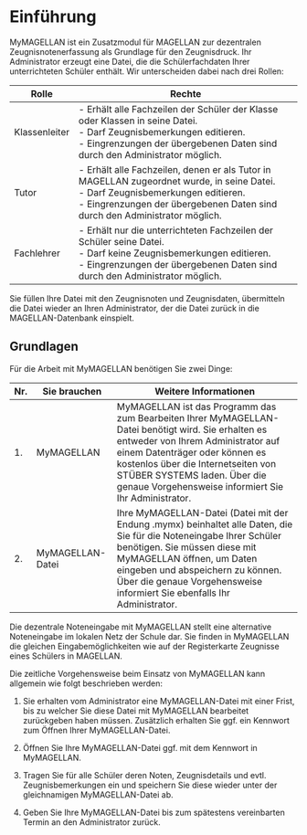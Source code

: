 # Einführung

MyMAGELLAN ist ein Zusatzmodul für MAGELLAN zur dezentralen Zeugnisnotenerfassung als Grundlage für den Zeugnisdruck.
Ihr Administrator erzeugt eine Datei, die die Schülerfachdaten Ihrer unterrichteten Schüler enthält. Wir unterscheiden dabei nach drei Rollen:

Rolle|Rechte
--|--
Klassenleiter|- Erhält alle Fachzeilen der Schüler der Klasse oder Klassen in seine Datei.<br>- Darf Zeugnisbemerkungen editieren. <br>- Eingrenzungen der übergebenen Daten sind durch den Administrator möglich.
Tutor|- Erhält alle Fachzeilen, denen er als Tutor in MAGELLAN zugeordnet wurde, in seine Datei.<br>- Darf Zeugnisbemerkungen editieren. <br>- Eingrenzungen der übergebenen Daten sind durch den Administrator möglich.
Fachlehrer|- Erhält nur die unterrichteten Fachzeilen der Schüler seine Datei.<br>- Darf keine Zeugnisbemerkungen editieren. <br>- Eingrenzungen der übergebenen Daten sind durch den Administrator möglich.

Sie füllen Ihre Datei mit den Zeugnisnoten und Zeugnisdaten, übermitteln die Datei wieder an Ihren Administrator, der die Datei zurück in die MAGELLAN-Datenbank einspielt.

## Grundlagen

Für die Arbeit mit MyMAGELLAN benötigen Sie zwei Dinge:

Nr.|Sie brauchen|Weitere Informationen
--|--|--
1.|MyMAGELLAN| MyMAGELLAN ist das Programm das zum Bearbeiten Ihrer MyMAGELLAN-Datei benötigt wird. Sie erhalten es entweder von Ihrem Administrator auf einem Datenträger oder können es kostenlos über die Internetseiten von STÜBER SYSTEMS laden. Über die genaue Vorgehensweise informiert Sie Ihr Administrator.
2.|MyMAGELLAN-Datei|Ihre MyMAGELLAN-Datei (Datei mit der Endung .mymx) beinhaltet alle Daten, die Sie für die Noteneingabe Ihrer Schüler benötigen. Sie müssen diese mit MyMAGELLAN öffnen, um Daten eingeben und abspeichern zu können. Über die genaue Vorgehensweise informiert Sie ebenfalls Ihr Administrator.

Die dezentrale Noteneingabe mit MyMAGELLAN stellt eine alternative Noteneingabe im lokalen Netz der Schule dar. Sie finden in MyMAGELLAN die gleichen Eingabemöglichkeiten wie auf der Registerkarte Zeugnisse eines Schülers in MAGELLAN.

Die zeitliche Vorgehensweise beim Einsatz von MyMAGELLAN kann allgemein wie folgt beschrieben werden:

1. Sie erhalten vom Administrator eine MyMAGELLAN-Datei mit einer Frist, bis zu welcher Sie diese Datei mit MyMAGELLAN bearbeitet zurückgeben haben müssen. Zusätzlich erhalten Sie ggf. ein Kennwort zum Öffnen Ihrer MyMAGELLAN-Datei.

2. Öffnen Sie Ihre MyMAGELLAN-Datei ggf. mit dem Kennwort in MyMAGELLAN.

3. Tragen Sie für alle Schüler deren Noten, Zeugnisdetails und evtl. Zeugnisbemerkungen ein und speichern Sie diese wieder unter der gleichnamigen MyMAGELLAN-Datei ab.

4. Geben Sie Ihre MyMAGELLAN-Datei bis zum spätestens vereinbarten Termin an den Administrator zurück.
